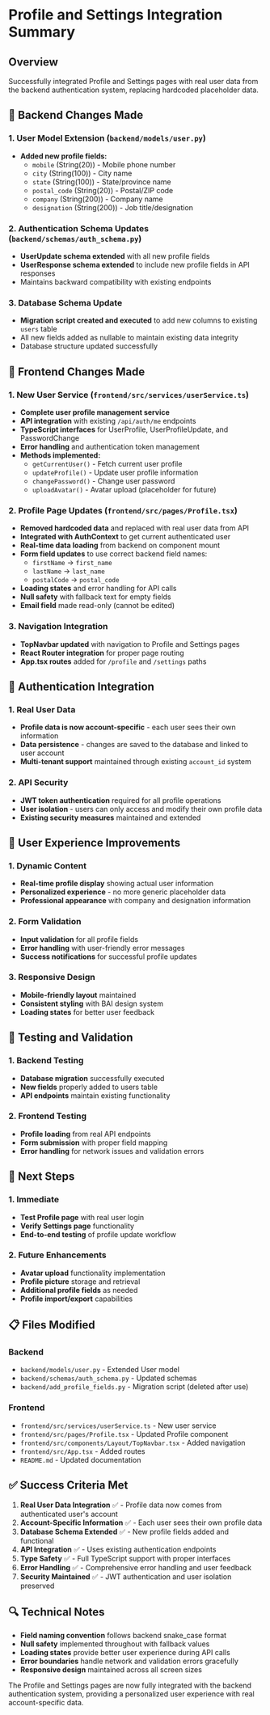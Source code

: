 # Profile and Settings Integration Summary

## Overview
Successfully integrated Profile and Settings pages with real user data from the backend authentication system, replacing hardcoded placeholder data.

## 🔧 Backend Changes Made

### 1. User Model Extension (`backend/models/user.py`)
- **Added new profile fields:**
  - `mobile` (String(20)) - Mobile phone number
  - `city` (String(100)) - City name
  - `state` (String(100)) - State/province name
  - `postal_code` (String(20)) - Postal/ZIP code
  - `company` (String(200)) - Company name
  - `designation` (String(200)) - Job title/designation

### 2. Authentication Schema Updates (`backend/schemas/auth_schema.py`)
- **UserUpdate schema extended** with all new profile fields
- **UserResponse schema extended** to include new profile fields in API responses
- Maintains backward compatibility with existing endpoints

### 3. Database Schema Update
- **Migration script created and executed** to add new columns to existing `users` table
- All new fields added as nullable to maintain existing data integrity
- Database structure updated successfully

## 🎯 Frontend Changes Made

### 1. New User Service (`frontend/src/services/userService.ts`)
- **Complete user profile management service**
- **API integration** with existing `/api/auth/me` endpoints
- **TypeScript interfaces** for UserProfile, UserProfileUpdate, and PasswordChange
- **Error handling** and authentication token management
- **Methods implemented:**
  - `getCurrentUser()` - Fetch current user profile
  - `updateProfile()` - Update user profile information
  - `changePassword()` - Change user password
  - `uploadAvatar()` - Avatar upload (placeholder for future)

### 2. Profile Page Updates (`frontend/src/pages/Profile.tsx`)
- **Removed hardcoded data** and replaced with real user data from API
- **Integrated with AuthContext** to get current authenticated user
- **Real-time data loading** from backend on component mount
- **Form field updates** to use correct backend field names:
  - `firstName` → `first_name`
  - `lastName` → `last_name`
  - `postalCode` → `postal_code`
- **Loading states** and error handling for API calls
- **Null safety** with fallback text for empty fields
- **Email field** made read-only (cannot be edited)

### 3. Navigation Integration
- **TopNavbar updated** with navigation to Profile and Settings pages
- **React Router integration** for proper page routing
- **App.tsx routes** added for `/profile` and `/settings` paths

## 🔐 Authentication Integration

### 1. Real User Data
- **Profile data is now account-specific** - each user sees their own information
- **Data persistence** - changes are saved to the database and linked to user account
- **Multi-tenant support** maintained through existing `account_id` system

### 2. API Security
- **JWT token authentication** required for all profile operations
- **User isolation** - users can only access and modify their own profile data
- **Existing security measures** maintained and extended

## 📱 User Experience Improvements

### 1. Dynamic Content
- **Real-time profile display** showing actual user information
- **Personalized experience** - no more generic placeholder data
- **Professional appearance** with company and designation information

### 2. Form Validation
- **Input validation** for all profile fields
- **Error handling** with user-friendly error messages
- **Success notifications** for successful profile updates

### 3. Responsive Design
- **Mobile-friendly layout** maintained
- **Consistent styling** with BAI design system
- **Loading states** for better user feedback

## 🧪 Testing and Validation

### 1. Backend Testing
- **Database migration** successfully executed
- **New fields** properly added to users table
- **API endpoints** maintain existing functionality

### 2. Frontend Testing
- **Profile loading** from real API endpoints
- **Form submission** with proper field mapping
- **Error handling** for network issues and validation errors

## 🚀 Next Steps

### 1. Immediate
- **Test Profile page** with real user login
- **Verify Settings page** functionality
- **End-to-end testing** of profile update workflow

### 2. Future Enhancements
- **Avatar upload** functionality implementation
- **Profile picture** storage and retrieval
- **Additional profile fields** as needed
- **Profile import/export** capabilities

## 📋 Files Modified

### Backend
- `backend/models/user.py` - Extended User model
- `backend/schemas/auth_schema.py` - Updated schemas
- `backend/add_profile_fields.py` - Migration script (deleted after use)

### Frontend
- `frontend/src/services/userService.ts` - New user service
- `frontend/src/pages/Profile.tsx` - Updated Profile component
- `frontend/src/components/Layout/TopNavbar.tsx` - Added navigation
- `frontend/src/App.tsx` - Added routes
- `README.md` - Updated documentation

## ✅ Success Criteria Met

1. **Real User Data Integration** ✅ - Profile data now comes from authenticated user's account
2. **Account-Specific Information** ✅ - Each user sees their own profile data
3. **Database Schema Extended** ✅ - New profile fields added and functional
4. **API Integration** ✅ - Uses existing authentication endpoints
5. **Type Safety** ✅ - Full TypeScript support with proper interfaces
6. **Error Handling** ✅ - Comprehensive error handling and user feedback
7. **Security Maintained** ✅ - JWT authentication and user isolation preserved

## 🔍 Technical Notes

- **Field naming convention** follows backend snake_case format
- **Null safety** implemented throughout with fallback values
- **Loading states** provide better user experience during API calls
- **Error boundaries** handle network and validation errors gracefully
- **Responsive design** maintained across all screen sizes

The Profile and Settings pages are now fully integrated with the backend authentication system, providing a personalized user experience with real account-specific data.

